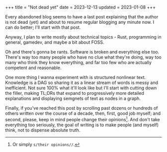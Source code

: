 +++
title = "Not dead yet"
date = 2023-12-13
updated = 2023-01-08
+++

Every abandoned blog seems to have a last post explaining that the author is not dead (yet) and about to resume regular blogging any minute now. I can do better; I'll start with that post.

<!-- more -->

Anyway, I plan to write mostly about technical topics - Rust, programming in general, gamedev, and maybe a bit about FOSS.

Oh and there's gonna be rants. Software is broken and everything else too. There's way too many people who have no clue what they're doing, way too many who think they know everything, and far too few who are actually competent and reasonable.

One more thing I wanna experiment with is structured nonlinear text. Knowledge is a DAG so sharing it as a linear stream of words is messy and inefficient. Not sure 100% what it'll look like but I'll start with cutting down the filler, making TL;DRs that expand to progressively more detailed explanations and displaying semgnets of text as nodes in a graph.

Finally, if you've reached this post by scrolling past dozens or hundreds of others written over the course of a decade, then, first, good job myself; and second, please, keep in mind people change their opinions[^opinions]. And don't take everything too seriously, the goal of writing is to make people (and myself) think, not to dispense absolute truth.

[^opinions]: Or simply `s/their opinions//`.

<!-- How did the blonde break her leg raking leaves? She fell out of the tree. -->
